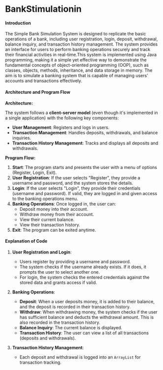 # BankStimulationin

####  **Introduction**

The Simple Bank Simulation System is designed to replicate the basic operations of a bank, including user registration, login, deposit, withdrawal, balance inquiry, and transaction history management. The system provides an interface for users to perform banking operations securely and track their financial activities in real-time.This system is implemented using Java programming, making it a simple yet effective way to demonstrate the fundamental concepts of object-oriented programming (OOP), such as classes, objects, methods, inheritance, and data storage in memory. The aim is to simulate a banking system that is capable of managing users' accounts and transactions effectively.

#### **Architecture and Program Flow**

**Architecture:**

The system follows a **client-server model** (even though it's implemented in a single application) with the following key components:

- **User Management**: Registers and logs in users.
- **Transaction Management**: Handles deposits, withdrawals, and balance inquiries.
- **Transaction History Management**: Tracks and displays all deposits and withdrawals.

**Program Flow:**

1. **Start**: The program starts and presents the user with a menu of options (Register, Login, Exit).
2. **User Registration**: If the user selects "Register", they provide a username and password, and the system stores the details.
3. **Login**: If the user selects "Login", they provide their credentials (username and password). If valid, they are logged in and given access to the banking operations menu.
4. **Banking Operations**: Once logged in, the user can:
   - Deposit money into their account.
   - Withdraw money from their account.
   - View their current balance.
   - View their transaction history.
5. **Exit**: The program can be exited anytime.

####  **Explanation of Code**

1. **User Registration and Login**:
   - Users register by providing a username and password.
   - The system checks if the username already exists. If it does, it prompts the user to select another one.
   - For login, the system checks the entered credentials against the stored data and grants access if valid.

2. **Banking Operations**:
   - **Deposit**: When a user deposits money, it is added to their balance, and the deposit is recorded in their transaction history.
   - **Withdraw**: When withdrawing money, the system checks if the user has sufficient balance and deducts the withdrawal amount. This is also recorded in the transaction history.
   - **Balance Inquiry**: The current balance is displayed.
   - **Transaction History**: The user can view a list of all transactions (deposits and withdrawals).

3. **Transaction History Management**:
   - Each deposit and withdrawal is logged into an `ArrayList` for transaction tracking.
